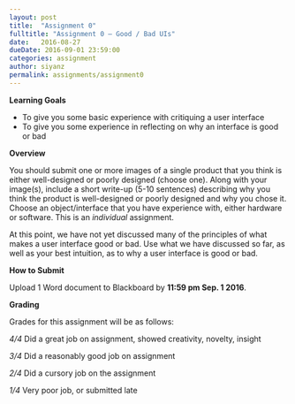```yaml
---
layout: post
title:  "Assignment 0"
fulltitle: "Assignment 0 – Good / Bad UIs"
date:   2016-08-27
dueDate: 2016-09-01 23:59:00
categories: assignment
author: siyanz
permalink: assignments/assignment0
---
```


**Learning Goals**

 * To give you some basic experience with critiquing a user interface
 * To give you some experience in reflecting on why an interface is good or bad

**Overview**

You should submit one or more images of a single product that you think is either well-designed or poorly designed (choose one). Along with your image(s), include a short write-up (5-10 sentences) describing why you think the product is well-designed or poorly designed and why you chose it. Choose an object/interface that you have experience with, either hardware or software. This is an _individual_ assignment.

At this point, we have not yet discussed many of the principles of what makes a user interface good or bad. Use what we have discussed so far, as well as your best intuition, as to why a user interface is good or bad.

**How to Submit**

Upload 1 Word document to Blackboard by **11:59 pm Sep. 1 2016**.

**Grading**

Grades for this assignment will be as follows:

_4/4_	Did a great job on assignment, showed creativity, novelty, insight

_3/4_   Did a reasonably good job on assignment

_2/4_   Did a cursory job on the assignment

_1/4_ 	Very poor job, or submitted late

